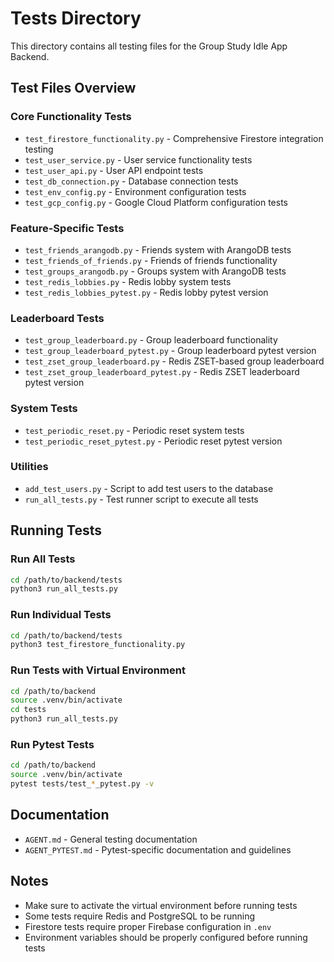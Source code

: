 # Tests Directory

This directory contains all testing files for the Group Study Idle App Backend.

## Test Files Overview

### Core Functionality Tests

- `test_firestore_functionality.py` - Comprehensive Firestore integration testing
- `test_user_service.py` - User service functionality tests
- `test_user_api.py` - User API endpoint tests
- `test_db_connection.py` - Database connection tests
- `test_env_config.py` - Environment configuration tests
- `test_gcp_config.py` - Google Cloud Platform configuration tests

### Feature-Specific Tests

- `test_friends_arangodb.py` - Friends system with ArangoDB tests
- `test_friends_of_friends.py` - Friends of friends functionality
- `test_groups_arangodb.py` - Groups system with ArangoDB tests
- `test_redis_lobbies.py` - Redis lobby system tests
- `test_redis_lobbies_pytest.py` - Redis lobby pytest version

### Leaderboard Tests

- `test_group_leaderboard.py` - Group leaderboard functionality
- `test_group_leaderboard_pytest.py` - Group leaderboard pytest version
- `test_zset_group_leaderboard.py` - Redis ZSET-based group leaderboard
- `test_zset_group_leaderboard_pytest.py` - Redis ZSET leaderboard pytest version

### System Tests

- `test_periodic_reset.py` - Periodic reset system tests
- `test_periodic_reset_pytest.py` - Periodic reset pytest version

### Utilities

- `add_test_users.py` - Script to add test users to the database
- `run_all_tests.py` - Test runner script to execute all tests

## Running Tests

### Run All Tests

```bash
cd /path/to/backend/tests
python3 run_all_tests.py
```

### Run Individual Tests

```bash
cd /path/to/backend/tests
python3 test_firestore_functionality.py
```

### Run Tests with Virtual Environment

```bash
cd /path/to/backend
source .venv/bin/activate
cd tests
python3 run_all_tests.py
```

### Run Pytest Tests

```bash
cd /path/to/backend
source .venv/bin/activate
pytest tests/test_*_pytest.py -v
```

## Documentation

- `AGENT.md` - General testing documentation
- `AGENT_PYTEST.md` - Pytest-specific documentation and guidelines

## Notes

- Make sure to activate the virtual environment before running tests
- Some tests require Redis and PostgreSQL to be running
- Firestore tests require proper Firebase configuration in `.env`
- Environment variables should be properly configured before running tests
